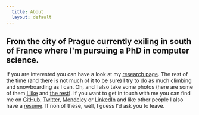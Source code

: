 ```yaml
---
  title: About
  layout: default
---
```


## From the city of Prague currently exiling in south of France where I'm pursuing a PhD in computer science. ##

If you are interested you can have a look at my [research
page][research]. The rest of the time (and there is not much of it to
be sure) I try to do as much climbing and snowboarding as I can. Oh,
and I also take some photos (here are some of them [I like][galleries]
and [the rest][picassa]). If you want to get in touch with me you can
find me on [GitHub][], [Twitter][], [Mendeley][] or [LinkedIn][] and
like other people I also have a [resume][CV].  If non of these, well,
I guess l'd ask you to leave.

[research]: {{site.baseurl}}/research
[galleries]: {{site.baseurl}}/galleries
[picassa]: https://plus.google.com/photos/108299041717917438160/albums?hl=en_US
[CNRS]: http://www.cnrs.fr/
[I3S]: http://www.i3s.unice.fr/
[MODALIS]: http://modalis.i3s.unice.fr/
[Twitter]: http://twitter.com/fikovnik/
[GitHub]: http://github.com/fikovnik/
[Mendeley]: http://www.mendeley.com/profiles/filip-krikava/
[LinkedIn]: http://fr.linkedin.com/in/filipkrikava
[CV]: https://docs.google.com/document/d/1Pu0v7bOq5B2yUVAR7kzgAyzaye1xNNhzaKZOoCytcFc/edit?hl=en_US&authkey=CILzkOIC